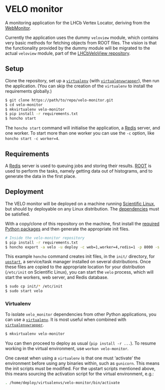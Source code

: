 # VELO monitor

A monitoring application for the LHCb Vertex Locator, deriving from the [WebMonitor](https://github.com/alexpearce/root-web-monitoring).

Currently the application uses the dummy `veloview` module, which contains very basic methods for fetching objects from ROOT files.
The vision is that the functionality provided by the dummy module will be migrated to the actual `veloview` module, part of the [LHCbVeloView repository](https://git.cern.ch/web/LHCbVeloView.git).

Setup
-----

Clone the repository, set up a [`virtualenv`](http://virtualenv.readthedocs.org/en/latest/) (with [`virtualenvwrapper`](http://virtualenvwrapper.readthedocs.org/en/latest/)), then run the application. (You can skip the creation of the `virtualenv` to install the requirements globally.)

```bash
$ git clone https://path/to/repo/velo-monitor.git
$ cd velo-monitor
$ mkvirtualenv velo-monitor
$ pip install -r requirements.txt
$ honcho start
```

The `honcho start` command will initialise the application, a [Redis](http://redis.io/) server, and one worker.
To start more than one worker you can use the `-c` option, like `honcho start -c worker=4`.

Requirements
------------

A [Redis](http://redis.io/) server is used to queuing jobs and storing their results.
[ROOT](http://root.cern.ch/) is used to perform the tasks, namely getting data out of histograms, and to generate the data in the first place.

Deployment
----------

The VELO monitor will be deployed on a machine running [Scientific Linux](https://www.scientificlinux.org/), but should by deployable on any Linux distribution. The [dependencies](#requirements) must be satisfied.

With a copy/clone of this repository on the machine, first install the [required Python packages](requirements.txt) and then generate the appropriate init files.

```bash
# Inside the velo-monitor repository
$ pip install -r requirements.txt
$ honcho export -a velo -u deploy -c web=1,worker=4,redis=1 -p 8000 -s /bin/bash upstart ./init
```

This example `honcho` command creates init files, in the `init/` directory, for [`upstart`](http://upstart.ubuntu.com/), a service/task manager installed on several distributions. Once these files are copied to the appropriate location for your distribution (`/etc/init` on Scientific Linux), you can start the `velo` process, which will start the workers, web server, and Redis database.

```bash
$ sudo cp init/* /etc/init
$ sudo start velo
```

### Virtualenv

To isolate `velo_monitor` dependencies from other Python applications, you can use a [`virtualenv`](http://virtualenv.readthedocs.org/en/latest/). It is most useful when combined with [`virtualenvwrapper`](http://virtualenvwrapper.readthedocs.org/en/latest/).

```bash
$ mkvirtualenv velo-monitor
```

You can then proceed to deploy as usual (`pip install -r ...`). To resume working in the virtual environment, use `workon velo-monitor`.

One caveat when using a `virtualenv` is that one must ‘activate’ the environment before using any binaries within, such as `gunicorn`. This means the init scripts must be modified. For the upstart scripts mentioned above, this means sourcing the activation script for the virtual environment, e.g.:

```bash
. /home/deploy/virtualenvs/velo-monitor/bin/activate
```
